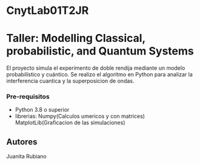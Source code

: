 # CnytLab01T2JR
# Taller: Modelling Classical, probabilistic, and Quantum Systems
El proyecto simula el experimento de doble rendija mediante un modelo probabilístico y cuántico.
Se realizo el algoritmo en Python para analizar la interferencia cuantica y la superposicion de ondas.

### Pre-requisitos 
- Python 3.8 o superior
- librerias:
  Numpy(Calculos umericos y con matrices)
  MatplotLib(Graficacion de las simulaciones)


## Autores 
Juanita Rubiano
